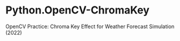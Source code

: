# Python.OpenCV-ChromaKey
OpenCV Practice: Chroma Key Effect for Weather Forecast Simulation (2022)

